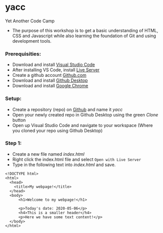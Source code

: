 # yacc
Yet Another Code Camp

* The purpose of this workshop is to get a basic understanding of HTML, CSS and Javascript while also learning the foundation of Git and using development tools.

### Prerequisities:

* Download and install [Visual Studio Code](https://code.visualstudio.com/)
* After installing VS Code, install [Live Server](https://marketplace.visualstudio.com/items?itemName=ritwickdey.LiveServer)
* Create a github account [Github.com](https://github.com/)
* Download and install [Github Desktop](https://desktop.github.com/)
* Download and install [Google Chrome](https://chrome.google.com)

### Setup:

* Create a repository (repo) on [Github](https://github.com/new) and name it *yacc*
* Open your newly created repo in Github Desktop using the green *Clone* button
* Open up Visual Studio Code and navigate to your workspace (Where you cloned your repo using Github Desktop)

### Step 1:

* Create a new file named *index.html*
* Right click the index.html file and select `Open with Live Server`
* Type in the following text into *index.html* and save.
```
<!DOCTYPE html>
<html>
  <head>
    <title>My webpage!</title>
  </head>
  <body>
      <h1>Welcome to my webpage!</h1>
      
      <p>Today's date: 2020-05-06</p>
      <h4>This is a smaller header</h4>
      <p>Here we have some text content!</p>
  </body>
</html>
```
